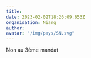 ```yaml
---
title: 
date: 2023-02-02T18:26:09.653Z
organisation: Niang
author: 
avatar: "/img/pays/SN.svg"
---
```


Non au 3ème mandat